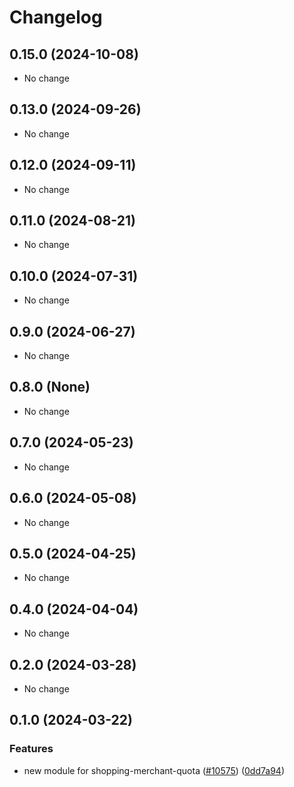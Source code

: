 # Changelog

## 0.15.0 (2024-10-08)

* No change


## 0.13.0 (2024-09-26)

* No change


## 0.12.0 (2024-09-11)

* No change


## 0.11.0 (2024-08-21)

* No change


## 0.10.0 (2024-07-31)

* No change


## 0.9.0 (2024-06-27)

* No change


## 0.8.0 (None)

* No change


## 0.7.0 (2024-05-23)

* No change


## 0.6.0 (2024-05-08)

* No change


## 0.5.0 (2024-04-25)

* No change


## 0.4.0 (2024-04-04)

* No change


## 0.2.0 (2024-03-28)

* No change


## 0.1.0 (2024-03-22)

### Features

* new module for shopping-merchant-quota ([#10575](https://github.com/googleapis/google-cloud-java/issues/10575)) ([0dd7a94](https://github.com/googleapis/google-cloud-java/commit/0dd7a94df8dc254b423104d4a2ce9f6a0687e31d))

